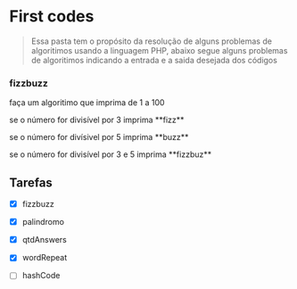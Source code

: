 # First codes
> Essa pasta tem o propósito da resolução de alguns problemas de algoritimos usando a linguagem PHP,
abaixo segue alguns problemas de algoritimos indicando a entrada e a saida desejada dos códigos

### fizzbuzz
<p>faça um algoritimo que imprima de 1 a 100</p>
<p>se o número for divisível por 3 imprima  **fizz**</p>
<p>se o número for divísivel por 5 imprima  **buzz**</p>
<p>se o número for divisível por 3 e 5 imprima **fizzbuz**</p>

## Tarefas
- [x] fizzbuzz
- [x] palindromo
- [x] qtdAnswers
- [x] wordRepeat
- [ ] hashCode


